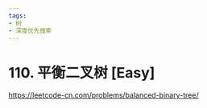```yaml
---
tags:
- 树
- 深度优先搜索
---
```


# 110. 平衡二叉树 [Easy]

<https://leetcode-cn.com/problems/balanced-binary-tree/>
